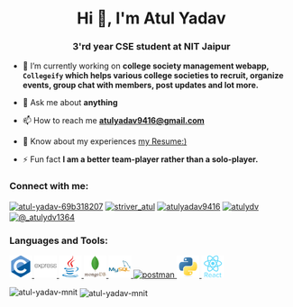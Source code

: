 <h1 align="center">Hi 👋, I'm Atul Yadav</h1>
<h3 align="center">3'rd year CSE student at NIT Jaipur</h3>

- 🔭 I’m currently working on **college society management webapp, `Collegeify` which helps various college societies to recruit, organize events, group chat with members, post updates and lot more.**

- 💬 Ask me about **anything**

- 📫 How to reach me **atulyadav9416@gmail.com**

- 📄 Know about my experiences [my Resume:)](https://drive.google.com/file/d/1R7Utq9y-XFU7WbQQTOdKoPM7j_eo86d3/view?usp=sharing)

- ⚡ Fun fact **I am a better team-player rather than a solo-player.**

<h3 align="left">Connect with me:</h3>
<p align="left">
<a href="https://linkedin.com/in/atul-yadav-69b318207" target="blank"><img align="center" src="https://raw.githubusercontent.com/rahuldkjain/github-profile-readme-generator/master/src/images/icons/Social/linked-in-alt.svg" alt="atul-yadav-69b318207" height="30" width="40" /></a>
<a href="https://www.codechef.com/users/striver_atul" target="blank"><img align="center" src="https://cdn.jsdelivr.net/npm/simple-icons@3.1.0/icons/codechef.svg" alt="striver_atul" height="30" width="40" /></a>
<a href="https://www.hackerrank.com/atulyadav9416" target="blank"><img align="center" src="https://raw.githubusercontent.com/rahuldkjain/github-profile-readme-generator/master/src/images/icons/Social/hackerrank.svg" alt="atulyadav9416" height="30" width="40" /></a>
<a href="https://www.leetcode.com/atulydv" target="blank"><img align="center" src="https://raw.githubusercontent.com/rahuldkjain/github-profile-readme-generator/master/src/images/icons/Social/leet-code.svg" alt="atulydv" height="30" width="40" /></a>
<a href="https://www.hackerearth.com/@_atulydv1364" target="blank"><img align="center" src="https://raw.githubusercontent.com/rahuldkjain/github-profile-readme-generator/master/src/images/icons/Social/hackerearth.svg" alt="@_atulydv1364" height="30" width="40" /></a>
</p>

<h3 align="left">Languages and Tools:</h3>
<p align="left"> <a href="https://www.cprogramming.com/" target="_blank" rel="noreferrer"> <img src="https://raw.githubusercontent.com/devicons/devicon/master/icons/c/c-original.svg" alt="c" width="40" height="40"/> </a> <a href="https://expressjs.com" target="_blank" rel="noreferrer"> <img src="https://raw.githubusercontent.com/devicons/devicon/master/icons/express/express-original-wordmark.svg" alt="express" width="40" height="40"/> </a> <a href="https://www.java.com" target="_blank" rel="noreferrer"> <img src="https://raw.githubusercontent.com/devicons/devicon/master/icons/java/java-original.svg" alt="java" width="40" height="40"/> </a> <a href="https://www.mongodb.com/" target="_blank" rel="noreferrer"> <img src="https://raw.githubusercontent.com/devicons/devicon/master/icons/mongodb/mongodb-original-wordmark.svg" alt="mongodb" width="40" height="40"/> </a> <a href="https://www.mysql.com/" target="_blank" rel="noreferrer"> <img src="https://raw.githubusercontent.com/devicons/devicon/master/icons/mysql/mysql-original-wordmark.svg" alt="mysql" width="40" height="40"/> </a> <a href="https://postman.com" target="_blank" rel="noreferrer"> <img src="https://www.vectorlogo.zone/logos/getpostman/getpostman-icon.svg" alt="postman" width="40" height="40"/> </a> <a href="https://www.python.org" target="_blank" rel="noreferrer"> <img src="https://raw.githubusercontent.com/devicons/devicon/master/icons/python/python-original.svg" alt="python" width="40" height="40"/> </a> <a href="https://reactjs.org/" target="_blank" rel="noreferrer"> <img src="https://raw.githubusercontent.com/devicons/devicon/master/icons/react/react-original-wordmark.svg" alt="react" width="40" height="40"/> </a> </p>

<p><img align="left" src="https://github-readme-stats.vercel.app/api/top-langs?username=atul-yadav-mnit&show_icons=true&locale=en&layout=compact" alt="atul-yadav-mnit" /></p>

<p>&nbsp;<img align="center" src="https://github-readme-stats.vercel.app/api?username=atul-yadav-mnit&show_icons=true&locale=en" alt="atul-yadav-mnit" /></p>
